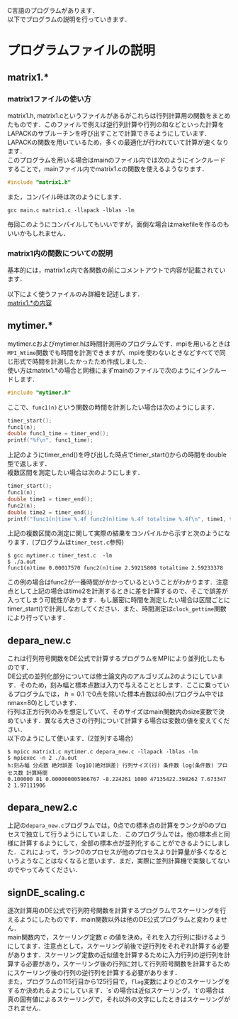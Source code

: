 C言語のプログラムがあります．  
以下でプログラムの説明を行っていきます．

# プログラムファイルの説明
## matrix1.*
### matrix1ファイルの使い方
matrix1.h, matrix1.cというファイルがあるがこれらは行列計算用の関数をまとめたものです．このファイルで例えば逆行列計算や行列の和などといった計算をLAPACKのサブルーチンを呼び出すことで計算できるようにしています．LAPACKの関数を用いているため，多くの最適化が行われていて計算が速くなります．  
このプログラムを用いる場合はmainのファイル内では次のようにインクルードすることで，mainファイル内でmatrix1.cの関数を使えるようなります．  
```c
#include "matrix1.h"
```
また，コンパイル時は次のようにします．
```
gcc main.c matrix1.c -llapack -lblas -lm 
```
毎回このようにコンパイルしてもいいですが，面倒な場合はmakefileを作るのもいいかもしれません．

### matrix1内の関数についての説明
基本的には，matrix1.c内で各関数の前にコメントアウトで内容が記載されています．

以下によく使うファイルのみ詳細を記述します．  
[matrix1.*の内容](matrix1_doc.md)

## mytimer.*
mytimer.cおよびmytimer.hは時間計測用のプログラムです．mpiを用いるときは``MPI_Wtime``関数でも時間を計測できますが、mpiを使わないときなどすべてで同じ形式で時間を計測したかったため作成しました．  
使い方はmatrix1.*の場合と同様にまずmainのファイルで次のようにインクルードします．
```c
#include "mytimer.h"
```
ここで、``func1(n)``という関数の時間を計測したい場合は次のようにします．
```c
timer_start();
func1(n);
double func1_time = timer_end();
printf("%f\n", func1_time);
```
上記のようにtimer_end()を呼び出した時点でtimer_start()からの時間をdouble型で返します．  
複数区間を測定したい場合は次のようにします．
```c
timer_start();
func1(n);
double time1 = timer_end();
func2(n);
double time2 = timer_end();
printf("func1(n)time %.4f func2(n)time %.4f totaltime %.4f\n", time1, time2-time1, time2);
```
上記の複数区間の測定に関して実際の結果をコンパイルから示すと次のようになります．(プログラムは``timer_test.c``参照)
```
$ gcc mytimer.c timer_test.c  -lm 
$ ./a.out
func1(n)time 0.00017570 func2(n)time 2.59215808 totaltime 2.59233378
```
この例の場合はfunc2が一番時間がかかっているということがわかります．注意点として上記の場合はtime2を計測するときに差を計算するので、そこで誤差が入ってしまう可能性があります．もし厳密に時間を測定したい場合は区間ごとにtimer_start()で計測しなおしてください．また、時間測定は``clock_gettime``関数により行っています． 

## depara_new.c
これは行列符号関数をDE公式で計算するプログラムをMPIにより並列化したものです．  
DE公式の並列化部分については修士論文内のアルゴリズム2のようにしています．そのため，刻み幅と標本点数は入力で与えることとします．ここに乗っているプログラムでは， $h=0.1$ で0点を除いた標本点数は80点(プログラム中ではnmax=80)としています．  
行列は正方行列のみを想定していて、そのサイズはmain関数内のsize変数で決めています．異なる大きさの行列について計算する場合は変数の値を変えてください．  
以下のようにして使います．(2並列する場合)
```
$ mpicc matrix1.c mytimer.c depara_new.c -llapack -lblas -lm 
$ mpiexec -n 2 ./a.out
h:刻み幅 分点数 絶対誤差 log10(絶対誤差) 行列サイズ(行) 条件数 log(条件数) プロセス数 計算時間
0.100000 81 0.000000005966767 -8.224261 1000 47135422.398262 7.673347 2 1.97111906
```

## depara_new2.c 
上記の`depara_new.c`プログラムでは，0点での標本点の計算をランクが0のプロセスで独立して行うようにしていました．このプログラムでは，他の標本点と同様に計算するようにして，全部の標本点が並列化することができるようにしました．これによって，ランク0のプロセスが他のプロセスより計算量が多くなるというようなことはなくなると思います．まだ，実際に並列計算機で実験してないのでやってみてください．

## signDE_scaling.c
逐次計算用のDE公式で行列符号関数を計算するプログラムでスケーリングを行えるようにしたものです．main関数以外は他のDE公式プログラムと変わりません．  
main関数内で，スケーリング定数 $c$ の値を決め，それを入力行列に掛けるようにしてます．注意点として，スケーリング前後で逆行列をそれぞれ計算する必要があります．スケーリング定数の近似値を計算するために入力行列の逆行列を計算する必要があり，スケーリング後の行列に対して行列符号関数を計算するためにスケーリング後の行列の逆行列を計算する必要があります．  
また，プログラムの115行目から125行目で，`flag`変数によりどのスケーリングをするか決めれるようにしています．\`s\`の場合は近似スケーリング，\`t\`の場合は真の固有値によるスケーリングで，それ以外の文字にしたときはスケーリングがされません．


